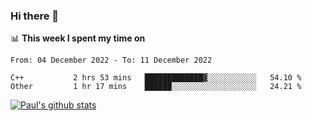 ### Hi there 👋

📊 **This week I spent my time on**
<!--START_SECTION:waka-->

```text
From: 04 December 2022 - To: 11 December 2022

C++           2 hrs 53 mins   █████████████▓░░░░░░░░░░░   54.10 %
Other         1 hr 17 mins    ██████░░░░░░░░░░░░░░░░░░░   24.21 %
```

<!--END_SECTION:waka-->


[![Paul's github stats](https://github-readme-stats.vercel.app/api?username=mickeyouyou&theme=dracula&show_icons=true)](https://github.com/anuraghazra/github-readme-stats)

